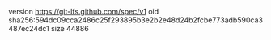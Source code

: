 version https://git-lfs.github.com/spec/v1
oid sha256:594dc09cca2486c25f293895b3e2b2e48d24b2fcbe773adb590ca3487ec24dc1
size 44886
